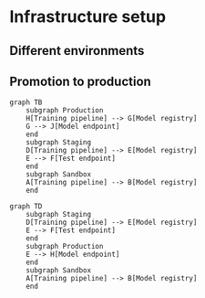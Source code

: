 # Infrastructure setup

## Different environments

## Promotion to production

```mermaid
graph TB
    subgraph Production
    H[Training pipeline] --> G[Model registry]
    G --> J[Model endpoint]
    end
    subgraph Staging
    D[Training pipeline] --> E[Model registry]
    E --> F[Test endpoint]
    end
    subgraph Sandbox
    A[Training pipeline] --> B[Model registry]
    end
```

```mermaid
graph TD
    subgraph Staging
    D[Training pipeline] --> E[Model registry]
    E --> F[Test endpoint]
    end
    subgraph Production
    E --> H[Model endpoint]
    end
    subgraph Sandbox
    A[Training pipeline] --> B[Model registry]
    end
```

